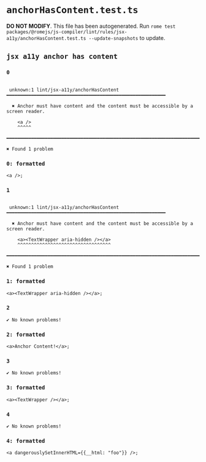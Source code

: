 # `anchorHasContent.test.ts`

**DO NOT MODIFY**. This file has been autogenerated. Run `rome test packages/@romejs/js-compiler/lint/rules/jsx-a11y/anchorHasContent.test.ts --update-snapshots` to update.

## `jsx a11y anchor has content`

### `0`

```

 unknown:1 lint/jsx-a11y/anchorHasContent ━━━━━━━━━━━━━━━━━━━━━━━━━━━━━━━━━━━━━━━━━━━━━━━━━━━━━━━━━━

  ✖ Anchor must have content and the content must be accessible by a screen reader.

    <a />
    ^^^^^

━━━━━━━━━━━━━━━━━━━━━━━━━━━━━━━━━━━━━━━━━━━━━━━━━━━━━━━━━━━━━━━━━━━━━━━━━━━━━━━━━━━━━━━━━━━━━━━━━━━━

✖ Found 1 problem

```

### `0: formatted`

```
<a />;

```

### `1`

```

 unknown:1 lint/jsx-a11y/anchorHasContent ━━━━━━━━━━━━━━━━━━━━━━━━━━━━━━━━━━━━━━━━━━━━━━━━━━━━━━━━━━

  ✖ Anchor must have content and the content must be accessible by a screen reader.

    <a><TextWrapper aria-hidden /></a>
    ^^^^^^^^^^^^^^^^^^^^^^^^^^^^^^^^^^

━━━━━━━━━━━━━━━━━━━━━━━━━━━━━━━━━━━━━━━━━━━━━━━━━━━━━━━━━━━━━━━━━━━━━━━━━━━━━━━━━━━━━━━━━━━━━━━━━━━━

✖ Found 1 problem

```

### `1: formatted`

```
<a><TextWrapper aria-hidden /></a>;

```

### `2`

```
✔ No known problems!

```

### `2: formatted`

```
<a>Anchor Content!</a>;

```

### `3`

```
✔ No known problems!

```

### `3: formatted`

```
<a><TextWrapper /></a>;

```

### `4`

```
✔ No known problems!

```

### `4: formatted`

```
<a dangerouslySetInnerHTML={{__html: "foo"}} />;

```
